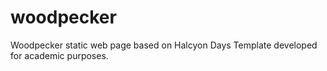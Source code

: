 # woodpecker
Woodpecker static web page based on Halcyon Days Template developed for academic purposes.
